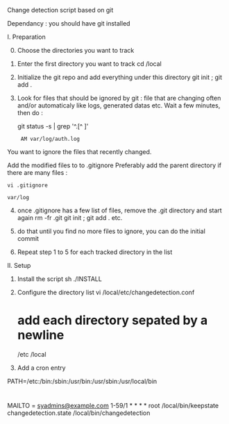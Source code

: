 Change detection script based on git

Dependancy : you should have git installed 

I. Preparation
 
0) Choose the directories you want to track

1) Enter the first directory you want to track
	cd /local

2) Initialize the git repo and add everything under this directory
	git init ; git add .

3) Look for files that should be ignored by git :
   file that are changing often and/or automaticaly like logs, generated
   datas etc.  Wait a few minutes, then do :

	git status -s | grep '^.[^ ]'

        AM var/log/auth.log

  You want to ignore the files that recently changed.

  Add the modified files to to .gitignore
  Preferably add the parent directory if there are many files :

	vi .gitignore

	var/log

4) once .gitignore has a few list of files, remove the
  .git directory and start again
	rm -fr .git
	git init ; git add .
	etc.

5) do that until you find no more files to ignore,
   you can do the initial commit

6) Repeat step 1 to 5 for each tracked directory in the list

II. Setup

1) Install the script 
	sh ./INSTALL

2) Configure the directory list
	vi /local/etc/changedetection.conf

	# add each directory sepated by a newline
	/etc
	/local

3) Add a cron entry

PATH=/etc:/bin:/sbin:/usr/bin:/usr/sbin:/usr/local/bin
#
MAILTO = syadmins@example.com
1-59/1  *       *       *       *       root /local/bin/keepstate changedetection.state /local/bin/changedetection
